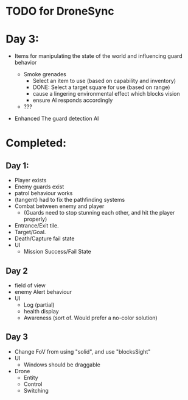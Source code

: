 TODO for DroneSync
===============

# Day 3:

* Items for manipulating the state of the world and influencing guard behavior
  - Smoke grenades
    * Select an item to use (based on capability and inventory)
    * DONE: Select a target square for use (based on range)
    * cause a lingering environmental effect which blocks vision
    * ensure AI responds accordingly
  - ???


* Enhanced The guard detection AI 


# Completed:
## Day 1:
* Player exists
* Enemy guards exist
* patrol behaviour works
* (tangent) had to fix the pathfinding systems
* Combat between enemy and player 
  - (Guards need to stop stunning each other, and hit the player properly)
* Entrance/Exit tile.
* Target/Goal.
* Death/Capture fail state
* UI
  - Mission Success/Fail State

## Day 2
* field of view
* enemy Alert behaviour
* UI
  - Log (partial)
  - health display
  - Awareness (sort of. Would prefer a no-color solution)

## Day 3
* Change FoV from using "solid", and use "blocksSight"
* UI
  - Windows should be draggable
* Drone
  - Entity
  - Control
  - Switching
